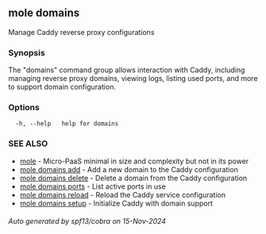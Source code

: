 ## mole domains

Manage Caddy reverse proxy configurations

### Synopsis

The "domains" command group allows interaction with Caddy, 
	including managing reverse proxy domains, viewing logs, listing used ports, 
	and more to support domain configuration.

### Options

```
  -h, --help   help for domains
```

### SEE ALSO

* [mole](mole.md)	 - Micro-PaaS minimal in size and complexity but not in its power
* [mole domains add](mole_domains_add.md)	 - Add a new domain to the Caddy configuration
* [mole domains delete](mole_domains_delete.md)	 - Delete a domain from the Caddy configuration
* [mole domains ports](mole_domains_ports.md)	 - List active ports in use
* [mole domains reload](mole_domains_reload.md)	 - Reload the Caddy service configuration
* [mole domains setup](mole_domains_setup.md)	 - Initialize Caddy with domain support

###### Auto generated by spf13/cobra on 15-Nov-2024
